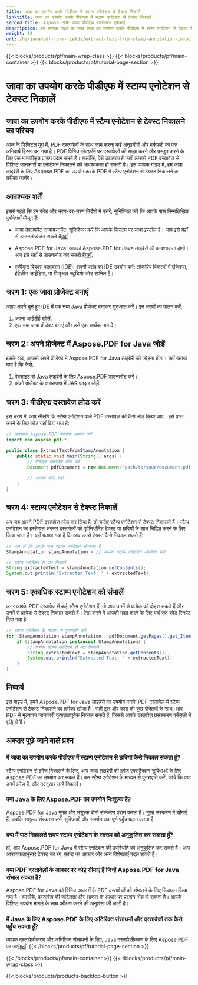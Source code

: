 ```yaml
---
title: जावा का उपयोग करके पीडीएफ में स्टाम्प एनोटेशन से टेक्स्ट निकालें
linktitle: जावा का उपयोग करके पीडीएफ में स्टाम्प एनोटेशन से टेक्स्ट निकालें
second_title: Aspose.PDF जावा पीडीएफ प्रसंस्करण एपीआई
description: इस व्यापक गाइड के साथ जावा का उपयोग करके पीडीएफ में स्टैम्प एनोटेशन से टेक्स्ट निकालने का तरीका जानें। कुशल पीडीएफ दस्तावेज़ प्रसंस्करण के लिए जावा के लिए Aspose.PDF का उपयोग करें।
weight: 14
url: /hi/java/pdf-form-fields/extract-text-from-stamp-annotation-in-pdf-using-java/
---
```


{{< blocks/products/pf/main-wrap-class >}}
{{< blocks/products/pf/main-container >}}
{{< blocks/products/pf/tutorial-page-section >}}

# जावा का उपयोग करके पीडीएफ में स्टाम्प एनोटेशन से टेक्स्ट निकालें


## जावा का उपयोग करके पीडीएफ में स्टैम्प एनोटेशन से टेक्स्ट निकालने का परिचय

आज के डिजिटल युग में, PDF दस्तावेज़ों के साथ काम करना कई अनुप्रयोगों और वर्कफ़्लो का एक अनिवार्य हिस्सा बन गया है। PDF विभिन्न प्लेटफ़ॉर्म पर दस्तावेज़ों को साझा करने और प्रस्तुत करने के लिए एक मानकीकृत प्रारूप प्रदान करते हैं। हालाँकि, ऐसे उदाहरण हैं जहाँ आपको PDF दस्तावेज़ से विशिष्ट जानकारी या एनोटेशन निकालने की आवश्यकता हो सकती है। इस व्यापक गाइड में, हम जावा लाइब्रेरी के लिए Aspose.PDF का उपयोग करके PDF में स्टैम्प एनोटेशन से टेक्स्ट निकालने का तरीका जानेंगे।

## आवश्यक शर्तें

इससे पहले कि हम कोड और चरण-दर-चरण निर्देशों में उतरें, सुनिश्चित करें कि आपके पास निम्नलिखित पूर्वापेक्षाएँ मौजूद हैं:

-  जावा डेवलपमेंट एनवायरनमेंट: सुनिश्चित करें कि आपके सिस्टम पर जावा इंस्टॉल है। आप इसे यहाँ से डाउनलोड कर सकते हैं[यहाँ](https://www.java.com/download/).

-  Aspose.PDF for Java: आपको Aspose.PDF for Java लाइब्रेरी की आवश्यकता होगी। आप इसे यहाँ से डाउनलोड कर सकते हैं[यहाँ](https://releases.aspose.com/pdf/java/).

- एकीकृत विकास वातावरण (IDE): अपनी पसंद का IDE उपयोग करें; लोकप्रिय विकल्पों में एक्लिप्स, इंटेलीज आईडिया, या विजुअल स्टूडियो कोड शामिल हैं।

## चरण 1: एक जावा प्रोजेक्ट बनाएं

आइए अपने चुने हुए IDE में एक नया Java प्रोजेक्ट बनाकर शुरुआत करें। इन चरणों का पालन करें:

1. अपना आईडीई खोलें.
2. एक नया जावा प्रोजेक्ट बनाएं और उसे एक सार्थक नाम दें।

## चरण 2: अपने प्रोजेक्ट में Aspose.PDF for Java जोड़ें

इसके बाद, आपको अपने प्रोजेक्ट में Aspose.PDF for Java लाइब्रेरी को जोड़ना होगा। यहाँ बताया गया है कि कैसे:

1. वेबसाइट से Java लाइब्रेरी के लिए Aspose.PDF डाउनलोड करें।
2. अपने प्रोजेक्ट के क्लासपाथ में JAR फ़ाइल जोड़ें.

## चरण 3: पीडीएफ दस्तावेज़ लोड करें

इस चरण में, आप सीखेंगे कि स्टैम्प एनोटेशन वाले PDF दस्तावेज़ को कैसे लोड किया जाए। इसे प्राप्त करने के लिए कोड यहाँ दिया गया है:

```java
// आवश्यक Aspose.PDF क्लासेस आयात करें
import com.aspose.pdf.*;

public class ExtractTextFromStampAnnotation {
    public static void main(String[] args) {
        // पीडीएफ दस्तावेज़ लोड करें
        Document pdfDocument = new Document("path/to/your/document.pdf");
        
        // आपका कोड यहाँ
    }
}
```

## चरण 4: स्टाम्प एनोटेशन से टेक्स्ट निकालें

अब जब आपने PDF दस्तावेज़ लोड कर लिया है, तो चलिए स्टैम्प एनोटेशन से टेक्स्ट निकालते हैं। स्टैम्प एनोटेशन का इस्तेमाल अक्सर दस्तावेज़ों को पूर्वनिर्धारित टेक्स्ट या छवियों के साथ चिह्नित करने के लिए किया जाता है। यहाँ बताया गया है कि आप उनसे टेक्स्ट कैसे निकाल सकते हैं:

```java
// मान लें कि आपके पास स्टाम्प एनोटेशन ऑब्जेक्ट है
StampAnnotation stampAnnotation = // आपका स्टाम्प एनोटेशन ऑब्जेक्ट यहाँ

// स्टाम्प एनोटेशन से पाठ निकालें
String extractedText = stampAnnotation.getContents();
System.out.println("Extracted Text: " + extractedText);
```

## चरण 5: एकाधिक स्टाम्प एनोटेशन को संभालें

अगर आपके PDF दस्तावेज़ में कई स्टैम्प एनोटेशन हैं, तो आप उनमें से प्रत्येक को दोहरा सकते हैं और उनमें से प्रत्येक से टेक्स्ट निकाल सकते हैं। ऐसा करने में आपकी मदद करने के लिए यहाँ एक कोड स्निपेट दिया गया है:

```java
// स्टाम्प एनोटेशन के माध्यम से पुनरावृति करें
for (StampAnnotation stampAnnotation : pdfDocument.getPages().get_Item(1).getAnnotations()) {
    if (stampAnnotation instanceof StampAnnotation) {
        // प्रत्येक स्टाम्प एनोटेशन से पाठ निकालें
        String extractedText = stampAnnotation.getContents();
        System.out.println("Extracted Text: " + extractedText);
    }
}
```

## निष्कर्ष

इस गाइड में, हमने Aspose.PDF for Java लाइब्रेरी का उपयोग करके PDF दस्तावेज़ में स्टैम्प एनोटेशन से टेक्स्ट निकालने का तरीका खोजा है। सही टूल और कोड की कुछ पंक्तियों के साथ, आप PDF से मूल्यवान जानकारी कुशलतापूर्वक निकाल सकते हैं, जिससे आपके दस्तावेज़ प्रसंस्करण वर्कफ़्लो में वृद्धि होगी।

## अक्सर पूछे जाने वाले प्रश्न

### मैं जावा का उपयोग करके पीडीएफ में स्टाम्प एनोटेशन से छवियां कैसे निकाल सकता हूं?

स्टैम्प एनोटेशन से इमेज निकालने के लिए, आप जावा लाइब्रेरी की इमेज एक्सट्रैक्शन सुविधाओं के लिए Aspose.PDF का उपयोग कर सकते हैं। बस स्टैम्प एनोटेशन के माध्यम से पुनरावृति करें, जांचें कि क्या उनमें इमेज हैं, और तदनुसार उन्हें निकालें।

### क्या Java के लिए Aspose.PDF का उपयोग निःशुल्क है?

Aspose.PDF for Java मुफ़्त और सशुल्क दोनों संस्करण प्रदान करता है। मुफ़्त संस्करण में सीमाएँ हैं, जबकि सशुल्क संस्करण सभी सुविधाओं और समर्थन तक पूर्ण पहुँच प्रदान करता है।

### क्या मैं पाठ निकालते समय स्टाम्प एनोटेशन के स्वरूप को अनुकूलित कर सकता हूँ?

हां, आप Aspose.PDF for Java में स्टैम्प एनोटेशन की उपस्थिति को अनुकूलित कर सकते हैं। आप आवश्यकतानुसार टेक्स्ट का रंग, फ़ॉन्ट का आकार और अन्य विशेषताएँ बदल सकते हैं।

### क्या PDF दस्तावेज़ों के आकार पर कोई सीमाएं हैं जिन्हें Aspose.PDF for Java संभाल सकता है?

Aspose.PDF for Java को विभिन्न आकारों के PDF दस्तावेज़ों को संभालने के लिए डिज़ाइन किया गया है। हालाँकि, दस्तावेज़ की जटिलता और आकार के आधार पर प्रदर्शन भिन्न हो सकता है। आपके विशिष्ट उपयोग मामले के साथ परीक्षण करने की अनुशंसा की जाती है।

### मैं Java के लिए Aspose.PDF के लिए अतिरिक्त संसाधनों और दस्तावेज़ों तक कैसे पहुँच सकता हूँ?

 व्यापक दस्तावेज़ीकरण और अतिरिक्त संसाधनों के लिए, Java दस्तावेज़ीकरण के लिए Aspose.PDF पर जाएँ[यहाँ](https://reference.aspose.com/pdf/java/).
{{< /blocks/products/pf/tutorial-page-section >}}

{{< /blocks/products/pf/main-container >}}
{{< /blocks/products/pf/main-wrap-class >}}

{{< blocks/products/products-backtop-button >}}
